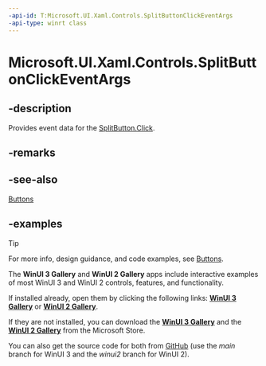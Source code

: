 ```yaml
---
-api-id: T:Microsoft.UI.Xaml.Controls.SplitButtonClickEventArgs
-api-type: winrt class
---
```

<!-- Class syntax.
public class SplitButtonClickEventArgs 
-->

# Microsoft.UI.Xaml.Controls.SplitButtonClickEventArgs

## -description

Provides event data for the [SplitButton.Click](splitbutton_click.md).

## -remarks

## -see-also

[Buttons](/windows/apps/design/controls/buttons)

## -examples

> [!TIP]
> For more info, design guidance, and code examples, see [Buttons](/windows/apps/design/controls/buttons#create-a-split-button).
>
> The **WinUI 3 Gallery** and **WinUI 2 Gallery** apps include interactive examples of most WinUI 3 and WinUI 2 controls, features, and functionality.
>
> If installed already, open them by clicking the following links: [**WinUI 3 Gallery**](winui3gallery:/item/SplitButton) or [**WinUI 2 Gallery**](winui2gallery:/item/SplitButton).
>
> If they are not installed, you can download the [**WinUI 3 Gallery**](https://www.microsoft.com/store/productId/9P3JFPWWDZRC) and the [**WinUI 2 Gallery**](https://www.microsoft.com/store/productId/9MSVH128X2ZT) from the Microsoft Store.
>
> You can also get the source code for both from [GitHub](https://github.com/Microsoft/WinUI-Gallery) (use the *main* branch for WinUI 3 and the *winui2* branch for WinUI 2).
